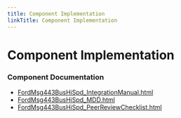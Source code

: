 ```yaml
---
title: Component Implementation
linkTitle: Component Implementation
---
```


# Component Implementation
### Component Documentation

- [FordMsg443BusHiSpd_IntegrationManual.html](doc/FordMsg443BusHiSpd_IntegrationManual.html)
- [FordMsg443BusHiSpd_MDD.html](doc/FordMsg443BusHiSpd_MDD.html)
- [FordMsg443BusHiSpd_PeerReviewChecklist.html](doc/FordMsg443BusHiSpd_PeerReviewChecklist.html)

